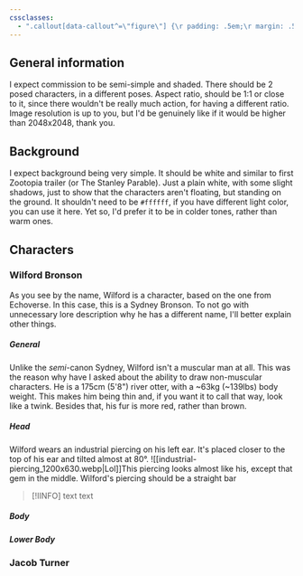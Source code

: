 ```yaml
---
cssclasses:
  - ".callout[data-callout^=\"figure\"] {\r padding: .5em;\r margin: .5em;\r & .callout-icon {\r  display: none;\r }\r & .callout-title {\r  padding: 0;\r  margin: 0;\r }\r & .callout-content {\r  --callout-content-background: rgba(0, 0, 0, 0);\r  padding: 0;\r  margin: 0;\r  border: none;\r  box-shadow: none;\r }\r}\r\r\r"
---
```

## General information
I expect commission to be semi-simple and shaded. There should be 2 posed characters, in a different poses. Aspect ratio, should be 1:1 or close to it, since there wouldn't be really much action, for having a different ratio. Image resolution is up to you, but I'd be genuinely like if it would be higher than 2048x2048, thank you.
## Background
I expect background being very simple. It should be white and similar to first Zootopia trailer (or The Stanley Parable). Just a plain white, with some slight shadows, just to show that the characters aren't floating, but standing on the ground. It shouldn't need to be `#ffffff`, if you have different light color, you can use it here. Yet so, I'd prefer it to be in colder tones, rather than warm ones.
## Characters
### Wilford Bronson
As you see by the name, Wilford is a character, based on the one from Echoverse. In this case, this is a Sydney Bronson. To not go with unnecessary lore description why he has a different name, I'll better explain other things. 
##### General
Unlike the *semi*-canon Sydney, Wilford isn't a muscular man at all. This was the reason why have I asked about the ability to draw non-muscular characters. He is a 175cm (5'8") river otter, with a ~63kg (~139lbs) body weight. This makes him being thin and, if you want it to call that way, look like a twink. Besides that, his fur is more red, rather than brown.
##### Head
Wilford wears an industrial piercing on his left ear. It's placed closer to the  top of his ear and tilted almost at 80°.
![[industrial-piercing_1200x630.webp|Lol]]This piercing looks almost like his, except that gem in the middle. Wilford's piercing should be a straight bar

>[!IINFO] text
>text
##### Body
##### Lower Body

### Jacob Turner




